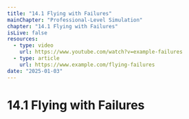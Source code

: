 ```yaml
---
title: "14.1 Flying with Failures"
mainChapter: "Professional-Level Simulation"
chapter: "14.1 Flying with Failures"
isLive: false
resources:
  - type: video
    url: https://www.youtube.com/watch?v=example-failures
  - type: article
    url: https://www.example.com/flying-failures
date: "2025-01-03"
---
```


# 14.1 Flying with Failures
